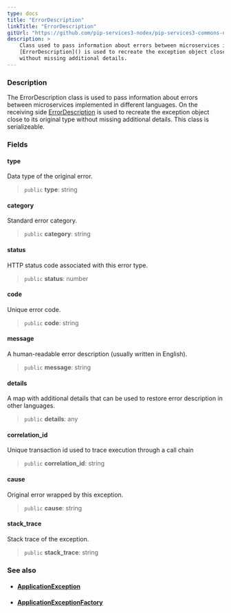 ```yaml
---
type: docs
title: "ErrorDescription"
linkTitle: "ErrorDescription"
gitUrl: "https://github.com/pip-services3-nodex/pip-services3-commons-nodex"
description: >
    Class used to pass information about errors between microservices implemented in different languages. On the receiving side
    [ErrorDescription]() is used to recreate the exception object close to its original type
    without missing additional details.
---
```


### Description

The ErrorDescription class is used to pass information about errors between microservices implemented in different languages. On the receiving side [ErrorDescription]() is used to recreate the exception object close to its original type without missing additional details. This class is serializeable.

### Fields

<span class="hide-title-link">

#### type
Data type of the original error. 
> `public` **type**: string

#### category
Standard error category. 
> `public` **category**: string

#### status
HTTP status code associated with this error type. 
> `public` **status**: number

#### code
Unique error code. 
> `public` **code**: string

#### message
A human-readable error description (usually written in English). 
> `public` **message**: string

#### details
A map with additional details that can be used to restore error description in other languages. 
> `public` **details**: any

#### correlation_id
Unique transaction id used to trace execution through a call chain    
> `public` **correlation_id**: string

#### cause
Original error wrapped by this exception.  
> `public` **cause**: string

#### stack_trace
Stack trace of the exception.  
> `public` **stack_trace**: string

</span>


### See also
- #### [ApplicationException](../application_exception)
- #### [ApplicationExceptionFactory](../application_error_factory)

